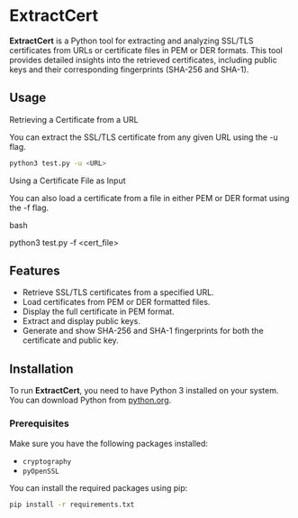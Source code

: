 # ExtractCert

**ExtractCert** is a Python tool for extracting and analyzing SSL/TLS certificates from URLs or certificate files in PEM or DER formats. This tool provides detailed insights into the retrieved certificates, including public keys and their corresponding fingerprints (SHA-256 and SHA-1).

## Usage
Retrieving a Certificate from a URL

You can extract the SSL/TLS certificate from any given URL using the -u flag.

```bash
python3 test.py -u <URL>
```

Using a Certificate File as Input

You can also load a certificate from a file in either PEM or DER format using the -f flag.

bash

python3 test.py -f <cert_file>

## Features

- Retrieve SSL/TLS certificates from a specified URL.
- Load certificates from PEM or DER formatted files.
- Display the full certificate in PEM format.
- Extract and display public keys.
- Generate and show SHA-256 and SHA-1 fingerprints for both the certificate and public key.

## Installation

To run **ExtractCert**, you need to have Python 3 installed on your system. You can download Python from [python.org](https://www.python.org/downloads/).

### Prerequisites

Make sure you have the following packages installed:

- `cryptography`
- `pyOpenSSL`

You can install the required packages using pip:

```bash
pip install -r requirements.txt
